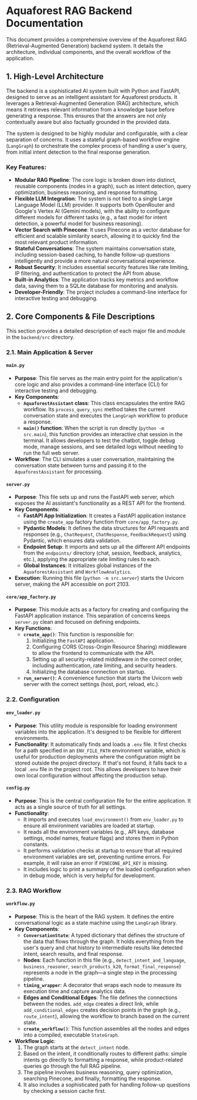 # Aquaforest RAG Backend Documentation

This document provides a comprehensive overview of the Aquaforest RAG (Retrieval-Augmented Generation) backend system. It details the architecture, individual components, and the overall workflow of the application.

## 1. High-Level Architecture

The backend is a sophisticated AI system built with Python and FastAPI, designed to serve as an intelligent assistant for Aquaforest products. It leverages a Retrieval-Augmented Generation (RAG) architecture, which means it retrieves relevant information from a knowledge base before generating a response. This ensures that the answers are not only contextually aware but also factually grounded in the provided data.

The system is designed to be highly modular and configurable, with a clear separation of concerns. It uses a stateful graph-based workflow engine (`LangGraph`) to orchestrate the complex process of handling a user's query, from initial intent detection to the final response generation.

### Key Features:

*   **Modular RAG Pipeline**: The core logic is broken down into distinct, reusable components (nodes in a graph), such as intent detection, query optimization, business reasoning, and response formatting.
*   **Flexible LLM Integration**: The system is not tied to a single Large Language Model (LLM) provider. It supports both OpenRouter and Google's Vertex AI (Gemini models), with the ability to configure different models for different tasks (e.g., a fast model for intent detection, a powerful model for business reasoning).
*   **Vector Search with Pinecone**: It uses Pinecone as a vector database for efficient and scalable similarity search, allowing it to quickly find the most relevant product information.
*   **Stateful Conversations**: The system maintains conversation state, including session-based caching, to handle follow-up questions intelligently and provide a more natural conversational experience.
*   **Robust Security**: It includes essential security features like rate limiting, IP filtering, and authentication to protect the API from abuse.
*   **Built-in Analytics**: The application tracks key metrics and workflow data, saving them to a SQLite database for monitoring and analysis.
*   **Developer-Friendly**: The project includes a command-line interface for interactive testing and debugging.

## 2. Core Components & File Descriptions

This section provides a detailed description of each major file and module in the `backend/src` directory.

### 2.1. Main Application & Server

#### `main.py`

*   **Purpose**: This file serves as the main entry point for the application's core logic and also provides a command-line interface (CLI) for interactive testing and debugging.
*   **Key Components**:
    *   **`AquaforestAssistant` class**: This class encapsulates the entire RAG workflow. Its `process_query_sync` method takes the current conversation state and executes the `LangGraph` workflow to produce a response.
    *   **`main()` function**: When the script is run directly (`python -m src.main`), this function provides an interactive chat session in the terminal. It allows developers to test the chatbot, toggle debug mode, manage sessions, and see detailed logs without needing to run the full web server.
*   **Workflow**: The CLI simulates a user conversation, maintaining the conversation state between turns and passing it to the `AquaforestAssistant` for processing.

#### `server.py`

*   **Purpose**: This file sets up and runs the FastAPI web server, which exposes the AI assistant's functionality as a REST API for the frontend.
*   **Key Components**:
    *   **FastAPI App Initialization**: It creates a FastAPI application instance using the `create_app` factory function from `core/app_factory.py`.
    *   **Pydantic Models**: It defines the data structures for API requests and responses (e.g., `ChatRequest`, `ChatResponse`, `FeedbackRequest`) using Pydantic, which ensures data validation.
    *   **Endpoint Setup**: It imports and sets up all the different API endpoints from the `endpoints/` directory (chat, session, feedback, analytics, etc.), applying the appropriate rate limiting rules to each.
    *   **Global Instances**: It initializes global instances of the `AquaforestAssistant` and `WorkflowAnalytics`.
*   **Execution**: Running this file (`python -m src.server`) starts the Uvicorn server, making the API accessible on port 2103.

#### `core/app_factory.py`

*   **Purpose**: This module acts as a factory for creating and configuring the FastAPI application instance. This separation of concerns keeps `server.py` clean and focused on defining endpoints.
*   **Key Functions**:
    *   **`create_app()`**: This function is responsible for:
        1.  Initializing the `FastAPI` application.
        2.  Configuring CORS (Cross-Origin Resource Sharing) middleware to allow the frontend to communicate with the API.
        3.  Setting up all security-related middleware in the correct order, including authentication, rate limiting, and security headers.
        4.  Initializing the database connection on startup.
    *   **`run_server()`**: A convenience function that starts the Uvicorn web server with the correct settings (host, port, reload, etc.).

### 2.2. Configuration

#### `env_loader.py`

*   **Purpose**: This utility module is responsible for loading environment variables into the application. It's designed to be flexible for different environments.
*   **Functionality**: It automatically finds and loads a `.env` file. It first checks for a path specified in an `ENV_FILE_PATH` environment variable, which is useful for production deployments where the configuration might be stored outside the project directory. If that's not found, it falls back to a local `.env` file in the project root. This allows developers to have their own local configuration without affecting the production setup.

#### `config.py`

*   **Purpose**: This is the central configuration file for the entire application. It acts as a single source of truth for all settings.
*   **Functionality**:
    *   It imports and executes `load_environment()` from `env_loader.py` to ensure all environment variables are loaded at startup.
    *   It reads all the environment variables (e.g., API keys, database settings, model names, feature flags) and stores them in Python constants.
    *   It performs validation checks at startup to ensure that all required environment variables are set, preventing runtime errors. For example, it will raise an error if `PINECONE_API_KEY` is missing.
    *   It includes logic to print a summary of the loaded configuration when in debug mode, which is very helpful for development.

### 2.3. RAG Workflow

#### `workflow.py`

*   **Purpose**: This is the heart of the RAG system. It defines the entire conversational logic as a state machine using the `LangGraph` library.
*   **Key Components**:
    *   **`ConversationState`**: A typed dictionary that defines the structure of the data that flows through the graph. It holds everything from the user's query and chat history to intermediate results like detected intent, search results, and final response.
    *   **Nodes**: Each function in this file (e.g., `detect_intent_and_language`, `business_reasoner`, `search_products_k20`, `format_final_response`) represents a node in the graph—a single step in the processing pipeline.
    *   **`timing_wrapper`**: A decorator that wraps each node to measure its execution time and capture analytics data.
    *   **Edges and Conditional Edges**: The file defines the connections between the nodes. `add_edge` creates a direct link, while `add_conditional_edges` creates decision points in the graph (e.g., `route_intent`), allowing the workflow to branch based on the current state.
    *   **`create_workflow()`**: This function assembles all the nodes and edges into a compiled, executable `StateGraph`.
*   **Workflow Logic**:
    1.  The graph starts at the `detect_intent` node.
    2.  Based on the intent, it conditionally routes to different paths: simple intents go directly to formatting a response, while product-related queries go through the full RAG pipeline.
    3.  The pipeline involves business reasoning, query optimization, searching Pinecone, and finally, formatting the response.
    4.  It also includes a sophisticated path for handling follow-up questions by checking a session cache first.
